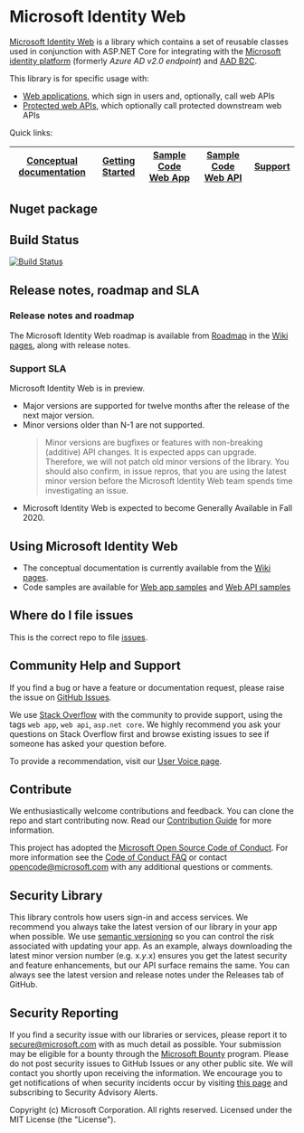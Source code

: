# Microsoft Identity Web

[Microsoft Identity Web](https://www.nuget.org/packages/Microsoft.Identity.Web) is a library which contains a set of reusable classes used in conjunction with ASP.NET Core for integrating with the [Microsoft identity platform](https://docs.microsoft.com/en-us/azure/active-directory/develop/) (formerly *Azure AD v2.0 endpoint*) and [AAD B2C](https://docs.microsoft.com/en-us/azure/active-directory-b2c/).

This library is for specific usage with:

- [Web applications](https://github.com/AzureAD/microsoft-identity-web/wiki/web-apps), which sign in users and, optionally, call web APIs
- [Protected web APIs](https://github.com/AzureAD/microsoft-identity-web/wiki/web-apis), which optionally call protected downstream web APIs

Quick links:

| [Conceptual documentation](https://github.com/AzureAD/microsoft-identity-web/wiki) | [Getting Started](https://github.com/AzureAD/microsoft-identity-web/wiki/getting-started-with-microsoft-identity-web) | [Sample Code Web App](https://github.com/AzureAD/microsoft-identity-web/wiki/web-app-samples) | [Sample Code Web API](https://github.com/AzureAD/microsoft-identity-web/wiki/web-api-samples) | [Support](README.md#community-help-and-support) |
| ------------------------------------------------------------------------------------------------------- | --------------------------------------------------------------------------------------------------------------------------------------------------- | ------------------------------------------------------------------------------------------ | ------------------------------------------------------------------------------------------------------------------ | ----------------------------------------------- |

## Nuget package

<!--
Released     | Nightly
-----------------------------|-------------------------
 [![NuGet](https://img.shields.io/nuget/v/Microsoft.Identity.Web.svg?style=flat-square&label=nuget&colorB=00b200)](https://www.nuget.org/packages/Microsoft.Identity.Web/) | TBD!
-->

## Build Status

[![Build Status](https://img.shields.io/endpoint.svg?url=https%3A%2F%2Factions-badge.atrox.dev%2FAzureAD%2Fmicrosoft-identity-web%2Fbadge&style=flat)](https://actions-badge.atrox.dev/AzureAD/microsoft-identity-web/goto)

## Release notes, roadmap and SLA

### Release notes and roadmap

The Microsoft Identity Web roadmap is available from [Roadmap](https://github.com/AzureAD/microsoft-identity-web/wiki/#roadmap) in the [Wiki pages](https://github.com/AzureAD/microsoft-identity-web/wiki), along with release notes.

### Support SLA

Microsoft Identity Web is in preview.

- Major versions are supported for twelve months after the release of the next major version.
- Minor versions older than N-1 are not supported.
  > Minor versions are bugfixes or features with non-breaking (additive) API changes.  It is expected apps can upgrade.  Therefore, we will not patch old minor versions of the library. You should also confirm, in issue repros, that you are using the latest minor version before the Microsoft Identity Web team spends time investigating an issue.
- Microsoft Identity Web is expected to become Generally Available in Fall 2020.

## Using Microsoft Identity Web

- The conceptual documentation is currently available from the [Wiki pages](https://github.com/AzureAD/microsoft-identity-web/wiki).
- Code samples are available for [Web app samples](https://github.com/AzureAD/microsoft-identity-web/wiki/web-app-samples)
  and [Web API samples](https://github.com/AzureAD/microsoft-identity-web/wiki#web-api-samples)

## Where do I file issues

This is the correct repo to file [issues](https://github.com/AzureAD/microsoft-authentication-identity-web/issues).

## Community Help and Support

If you find a bug or have a feature or documentation request, please raise the issue on [GitHub Issues](https://github.com/AzureAD/microsoft-identity-web/issues).

We use [Stack Overflow](http://stackoverflow.com/questions/) with the community to provide support, using the tags `web app`, `web api`, `asp.net core`. We highly recommend you ask your questions on Stack Overflow first and browse existing issues to see if someone has asked your question before.

To provide a recommendation, visit our [User Voice page](https://feedback.azure.com/forums/169401-azure-active-directory).

## Contribute

We enthusiastically welcome contributions and feedback. You can clone the repo and start contributing now. Read our [Contribution Guide](CONTRIBUTING.md) for more information.

This project has adopted the [Microsoft Open Source Code of Conduct](https://opensource.microsoft.com/codeofconduct/). For more information see the [Code of Conduct FAQ](https://opensource.microsoft.com/codeofconduct/faq/) or contact [opencode@microsoft.com](mailto:opencode@microsoft.com) with any additional questions or comments.

## Security Library

This library controls how users sign-in and access services. We recommend you always take the latest version of our library in your app when possible. We use [semantic versioning](http://semver.org) so you can control the risk associated with updating your app. As an example, always downloading the latest minor version number (e.g. x.*y*.x) ensures you get the latest security and feature enhancements, but our API surface remains the same. You can always see the latest version and release notes under the Releases tab of GitHub.

## Security Reporting

If you find a security issue with our libraries or services, please report it to [secure@microsoft.com](mailto:secure@microsoft.com) with as much detail as possible. Your submission may be eligible for a bounty through the [Microsoft Bounty](http://aka.ms/bugbounty) program. Please do not post security issues to GitHub Issues or any other public site. We will contact you shortly upon receiving the information. We encourage you to get notifications of when security incidents occur by visiting [this page](https://technet.microsoft.com/en-us/security/dd252948) and subscribing to Security Advisory Alerts.

Copyright (c) Microsoft Corporation.  All rights reserved. Licensed under the MIT License (the "License").
